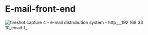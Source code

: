 # E-mail-front-end
![fireshot capture 4 - e-mail distrubution system - http___192 168 33 10_email-f_](https://user-images.githubusercontent.com/41196861/44124193-df3fd49c-9ff9-11e8-85ab-19172c36879e.png)
